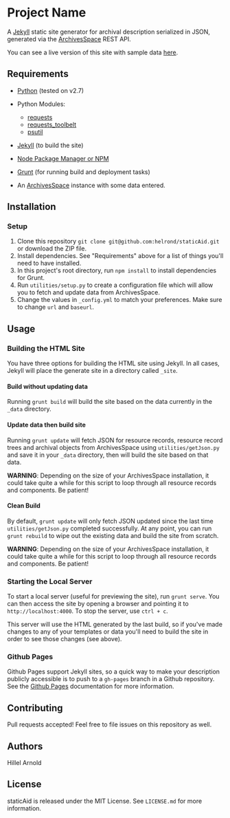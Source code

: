 # Project Name

A [Jekyll](http://jekyllrb.com/) static site generator for archival description serialized in JSON, generated via the [ArchivesSpace](http://archivesspace.org) REST API.

You can see a live version of this site with sample data [here](http://hillelarnold.com/staticAid/).

## Requirements

*   [Python](https://wiki.python.org/moin/BeginnersGuide) (tested on v2.7)
*   Python Modules:

    *   [requests](http://www.python-requests.org/en/latest/)
    *   [requests_toolbelt](https://github.com/sigmavirus24/requests-toolbelt)
    *   [psutil](https://github.com/giampaolo/psutil)


*   [Jekyll](http://jekyllrb.com/) (to build the site)
*   [Node Package Manager or NPM](https://www.npmjs.com/)
*   [Grunt](http://gruntjs.com/getting-started) (for running build and deployment tasks)
*   An [ArchivesSpace](http://archivesspace.org/) instance with some data entered.

## Installation

### Setup

1.  Clone this repository `git clone git@github.com:helrond/staticAid.git` or download the ZIP file.
2.  Install dependencies. See "Requirements" above for a list of things you'll need to have installed.
3.  In this project's root directory, run `npm install` to install dependencies for Grunt.
4.  Run `utilities/setup.py` to create a configuration file which will allow you to fetch and update data from ArchivesSpace.
5.  Change the values in `_config.yml` to match your preferences. Make sure to change `url` and `baseurl`.

## Usage

### Building the HTML Site

You have three options for building the HTML site using Jekyll. In all cases, Jekyll will place the generate site in a directory called `_site`.

#### Build without updating data

Running `grunt build` will build the site based on the data currently in the `_data` directory.

#### Update data then build site

Running `grunt update` will fetch JSON for resource records, resource record trees and archival objects from ArchivesSpace using `utilities/getJson.py` and save it in your `_data` directory, then will build the site based on that data.

**WARNING**: Depending on the size of your ArchivesSpace installation, it could take quite a while for this script to loop through all resource records and components. Be patient!

#### Clean Build

By default, `grunt update` will only fetch JSON updated since the last time `utilities/getJson.py` completed successfully. At any point, you can run `grunt rebuild` to wipe out the existing data and build the site from scratch.

**WARNING**: Depending on the size of your ArchivesSpace installation, it could take quite a while for this script to loop through all resource records and components. Be patient!

### Starting the Local Server

To start a local server (useful for previewing the site), run `grunt serve`. You can then access the site by opening a browser and pointing it to `http://localhost:4000`. To stop the server, use `ctrl + c`.

This server will use the HTML generated by the last build, so if you've made changes to any of your templates or data you'll need to build the site in order to see those changes (see above).

### Github Pages

Github Pages support Jekyll sites, so a quick way to make your description publicly accessible is to push to a `gh-pages` branch in a Github repository. See the [Github Pages](https://pages.github.com/) documentation for more information.

## Contributing

Pull requests accepted! Feel free to file issues on this repository as well.

## Authors

Hillel Arnold

## License

staticAid is released under the MIT License. See `LICENSE.md` for more information.
